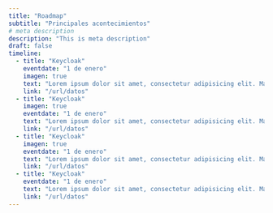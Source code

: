 ```yaml
---
title: "Roadmap"
subtitle: "Principales acontecimientos"
# meta description
description: "This is meta description"
draft: false
timeline:
  - title: "Keycloak"
    eventdate: "1 de enero"
    imagen: true
    text: "Lorem ipsum dolor sit amet, consectetur adipisicing elit. Maxime ipsa ratione omnis alias cupiditate saepe atque totam aperiam sed nulla voluptatem recusandae dolor, nostrum excepturi amet in dolores. Alias, ullam."
    link: "/url/datos"
  - title: "Keycloak"
    imagen: true
    eventdate: "1 de enero"
    text: "Lorem ipsum dolor sit amet, consectetur adipisicing elit. Maxime ipsa ratione omnis alias cupiditate saepe atque totam aperiam sed nulla voluptatem recusandae dolor, nostrum excepturi amet in dolores. Alias, ullam."
    link: "/url/datos"
  - title: "Keycloak"
    imagen: true
    eventdate: "1 de enero"
    text: "Lorem ipsum dolor sit amet, consectetur adipisicing elit. Maxime ipsa ratione omnis alias cupiditate saepe atque totam aperiam sed nulla voluptatem recusandae dolor, nostrum excepturi amet in dolores. Alias, ullam."
    link: "/url/datos"
  - title: "Keycloak"
    eventdate: "1 de enero"
    text: "Lorem ipsum dolor sit amet, consectetur adipisicing elit. Maxime ipsa ratione omnis alias cupiditate saepe atque totam aperiam sed nulla voluptatem recusandae dolor, nostrum excepturi amet in dolores. Alias, ullam."
    link: "/url/datos"
---
```

